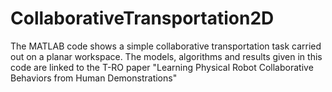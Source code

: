 # CollaborativeTransportation2D
The MATLAB code shows a simple collaborative transportation task carried out on a planar workspace. The models, algorithms and results given in this code are linked to the T-RO paper "Learning Physical Robot Collaborative Behaviors from Human Demonstrations"
